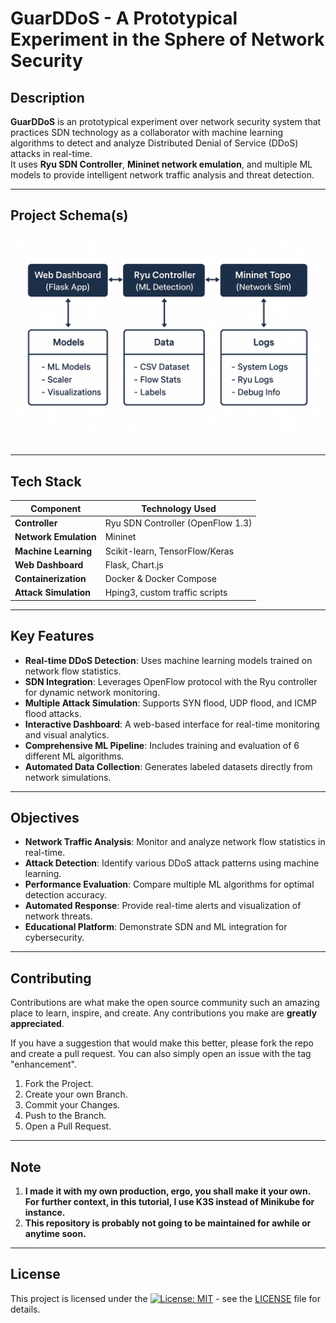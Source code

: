 # GuarDDoS - A Prototypical Experiment in the Sphere of Network Security

## Description

**GuarDDoS** is an prototypical experiment over network security system that practices SDN technology as a collaborator with machine learning algorithms to detect and analyze Distributed Denial of Service (DDoS) attacks in real-time.  
It uses **Ryu SDN Controller**, **Mininet network emulation**, and multiple ML models to provide intelligent network traffic analysis and threat detection.

---
## Project Schema(s)

![Structural Poverty](assets/schemas.png)

---
## Tech Stack

| Component         | Technology Used |
|-------------------|-----------------|
| **Controller**    | Ryu SDN Controller (OpenFlow 1.3) |
| **Network Emulation** | Mininet |
| **Machine Learning**  | Scikit-learn, TensorFlow/Keras |
| **Web Dashboard**     | Flask, Chart.js |
| **Containerization**  | Docker & Docker Compose |
| **Attack Simulation** | Hping3, custom traffic scripts |

---
## Key Features

-   **Real-time DDoS Detection**: Uses machine learning models trained on network flow statistics.
-   **SDN Integration**: Leverages OpenFlow protocol with the Ryu controller for dynamic network monitoring.
-   **Multiple Attack Simulation**: Supports SYN flood, UDP flood, and ICMP flood attacks.
-   **Interactive Dashboard**: A web-based interface for real-time monitoring and visual analytics.
-   **Comprehensive ML Pipeline**: Includes training and evaluation of 6 different ML algorithms.
-   **Automated Data Collection**: Generates labeled datasets directly from network simulations.

---
## Objectives

-   **Network Traffic Analysis**: Monitor and analyze network flow statistics in real-time.
-   **Attack Detection**: Identify various DDoS attack patterns using machine learning.
-   **Performance Evaluation**: Compare multiple ML algorithms for optimal detection accuracy.
-   **Automated Response**: Provide real-time alerts and visualization of network threats.
-   **Educational Platform**: Demonstrate SDN and ML integration for cybersecurity.

---
## Contributing

Contributions are what make the open source community such an amazing place to learn, inspire, and create. Any contributions you make are **greatly appreciated**.

If you have a suggestion that would make this better, please fork the repo and create a pull request. You can also simply open an issue with the tag "enhancement".

1.  Fork the Project.
2.  Create your own Branch.
3.  Commit your Changes.
4.  Push to the Branch.
5.  Open a Pull Request.

---
## Note

1. **I made it with my own production, ergo, you shall make it your own. For further context, in this tutorial, I use K3S instead of Minikube for instance.**
2. **This repository is probably not going to be maintained for awhile or anytime soon.**

---
## License

This project is licensed under the [![License: MIT](https://img.shields.io/badge/License-MIT-yellow.svg)](https://opensource.org/licenses/MIT) - see the [LICENSE](LICENSE) file for details.
